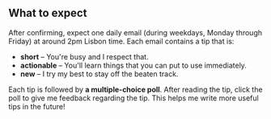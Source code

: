 ## What to expect

After confirming, expect one daily email (during weekdays, Monday through Friday) at around 2pm Lisbon time.
Each email contains a tip that is:

 - **short** – You're busy and I respect that.
 - **actionable** – You'll learn things that you can put to use immediately.
 - **new** – I try my best to stay off the beaten track.

Each tip is followed by **a multiple-choice poll**.
After reading the tip, click the poll to give me feedback regarding the tip.
This helps me write more useful tips in the future!
